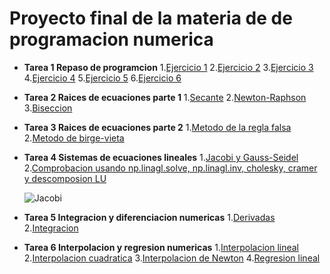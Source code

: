 # Proyecto final de la materia de de programacion numerica

*  **Tarea 1 Repaso de programcion**
  1.[Ejercicio 1](https://github.com/pj88555/Proyecto-final/blob/main/ejercicio1.py)
  2.[Ejercicio 2](https://github.com/pj88555/Proyecto-final/blob/main/ejercicio2.py)
  3.[Ejercicio 3](https://github.com/pj88555/Proyecto-final/blob/main/ejercicio3.py)
  4.[Ejercicio 4](https://github.com/pj88555/Proyecto-final/blob/main/ejercicio4.py)
  5.[Ejercicio 5](https://github.com/pj88555/Proyecto-final/blob/main/ejercicio5.py)
  6.[Ejercicio 6](https://github.com/pj88555/Proyecto-final/blob/main/ejercicio6.py)

*  **Tarea 2 Raices de ecuaciones parte 1**
   1.[Secante](https://github.com/pj88555/Proyecto-final/blob/main/secante.py)
   2.[Newton-Raphson](https://github.com/pj88555/Proyecto-final/blob/main/newton-raphson.py)
   3.[Biseccion](https://github.com/pj88555/Proyecto-final/blob/main/biseccion.py)

*  **Tarea 3 Raices de ecuaciones parte 2**
   1.[Metodo de la regla falsa](https://github.com/pj88555/Proyecto-final/blob/main/metodo%20de%20la%20regla%20falsa.py)
   2.[Metodo de birge-vieta](https://github.com/pj88555/Proyecto-final/blob/main/metodo%20de%20birge-vieta.py)
 
*  **Tarea 4 Sistemas de ecuaciones lineales**
   1.[Jacobi y Gauss-Seidel](https://github.com/pj88555/Proyecto-final/blob/main/Jacoby%20y%20Gauss-Seidel.py)
   2.[Comprobacion usando np.linagl.solve, np.linagl.inv, cholesky, cramer y descomposion LU](https://github.com/pj88555/Proyecto-final/blob/main/tarea%203.py)

   ![Jacobi](https://www.researchgate.net/publication/259978387/figure/fig25/AS:392580920561694@1470609993908/Figuras-41-C-G-J-Jacobi-1804-1851.png)

*  **Tarea 5 Integracion y diferenciacion numericas**
   1.[Derivadas](https://github.com/pj88555/Proyecto-final/blob/main/derivadas.py)
   2.[Integracion](https://github.com/pj88555/Proyecto-final/blob/main/intergracion.py)

*  **Tarea 6 Interpolacion y regresion numericas**
   1.[Interpolacion lineal](https://github.com/pj88555/Proyecto-final/blob/main/interpolacion%20lineal.py)
   2.[Interpolacion cuadratica](https://github.com/pj88555/Proyecto-final/blob/main/interpolacion%20cuadratica.py)
   3.[Interpolacion de Newton](https://github.com/pj88555/Proyecto-final/blob/main/interpolacion%20de%20newton.py)
   4.[Regresion lineal](https://github.com/pj88555/Proyecto-final/blob/main/regresion%20lineal.py)
  
